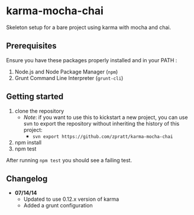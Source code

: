 karma-mocha-chai
================

Skeleton setup for a bare project using karma with mocha and chai.

## Prerequisites
Ensure you have these packages properly installed and in your PATH :

1. Node.js and Node Package Manager (`npm`) 
2. Grunt Command Line Interpreter (`grunt-cli`)

## Getting started
1. clone the repository
   * *Note*: if you want to use this to kickstart a new project, you can use
   svn to export the repository without inheriting the history of this project:
     * `svn export https://github.com/zpratt/karma-mocha-chai`
2. npm install
3. npm test

After running `npm test` you should see a failing test.

## Changelog
* **07/14/14**
  * Updated to use 0.12.x version of karma
  * Added a grunt configuration
